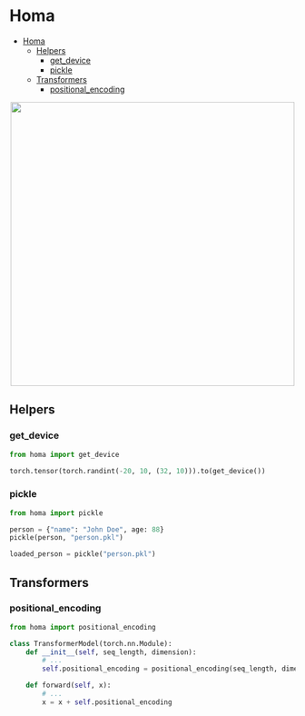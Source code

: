 # Homa

- [Homa](#homa)
  - [Helpers](#helpers)
    - [get\_device](#get_device)
    - [pickle](#pickle)
  - [Transformers](#transformers)
    - [positional\_encoding](#positional_encoding)

<div align="center">
    <img src="https://github.com/tahashieenavaz/homa/raw/main/art/homa.svg" width="500" />
</div>

## Helpers

### get_device

```py
from homa import get_device

torch.tensor(torch.randint(-20, 10, (32, 10))).to(get_device())
```

### pickle

```py
from homa import pickle

person = {"name": "John Doe", age: 88}
pickle(person, "person.pkl")

loaded_person = pickle("person.pkl")
```

## Transformers

### positional_encoding

```py
from homa import positional_encoding

class TransformerModel(torch.nn.Module):
    def __init__(self, seq_length, dimension):
        # ...
        self.positional_encoding = positional_encoding(seq_length, dimension)

    def forward(self, x):
        # ...
        x = x + self.positional_encoding
```
